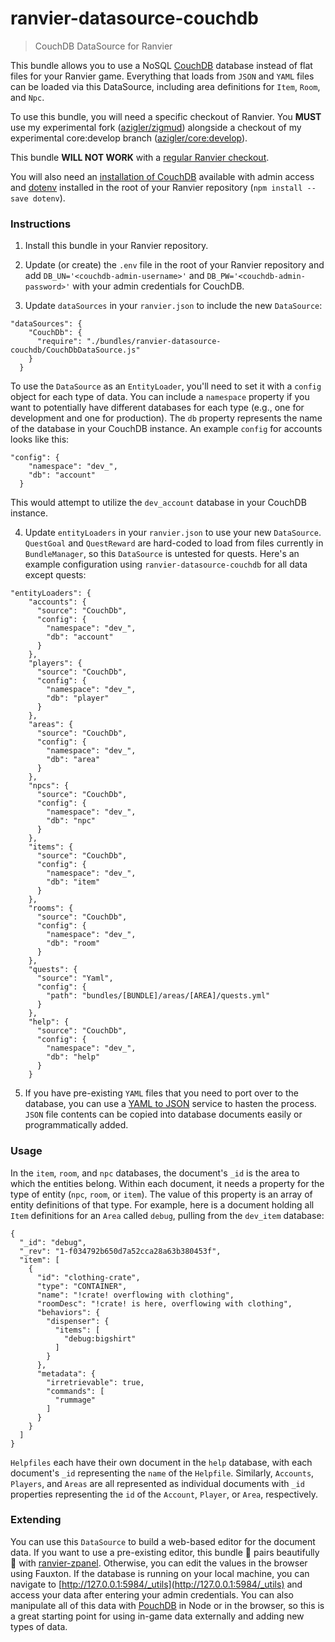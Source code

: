 # ranvier-datasource-couchdb

> CouchDB DataSource for Ranvier

This bundle allows you to use a NoSQL [CouchDB](https://couchdb.apache.org/) database instead of flat files for your Ranvier game. Everything that loads from `JSON` and `YAML` files can be loaded via this DataSource, including area definitions for `Item`, `Room`, and `Npc`.

To use this bundle, you will need a specific checkout of Ranvier. You __MUST__ use my experimental fork ([azigler/zigmud](https://github.com/azigler/zigmud)) alongside a checkout of my experimental core:develop branch ([azigler/core:develop](https://github.com/azigler/core/tree/develop)).

This bundle __WILL NOT WORK__ with a [regular Ranvier checkout](https://github.com/RanvierMUD/ranviermud).

You will also need an [installation of CouchDB](https://docs.couchdb.org/en/stable/install/index.html) available with admin access and [dotenv](https://www.npmjs.com/package/dotenv) installed in the root of your Ranvier repository (`npm install --save dotenv`).

### Instructions

1. Install this bundle in your Ranvier repository.

2. Update (or create) the `.env` file in the root of your Ranvier repository and add `DB_UN='<couchdb-admin-username>'` and `DB_PW='<couchdb-admin-password>'` with your admin credentials for CouchDB.

3. Update `dataSources` in your `ranvier.json` to include the new `DataSource`:

```
"dataSources": {
    "CouchDb": {
      "require": "./bundles/ranvier-datasource-couchdb/CouchDbDataSource.js"
    }
  }
```

To use the `DataSource` as an `EntityLoader`, you'll need to set it with a `config` object for each type of data. You can include a `namespace` property if you want to potentially have different databases for each type (e.g., one for development and one for production). The `db` property represents the name of the database in your CouchDB instance. An example `config` for accounts looks like this:

```
"config": {
    "namespace": "dev_",
    "db": "account"
  }
```

This would attempt to utilize the `dev_account` database in your CouchDB instance.

4. Update `entityLoaders` in your `ranvier.json` to use your new `DataSource`. `QuestGoal` and `QuestReward` are hard-coded to load from files currently in `BundleManager`, so this `DataSource` is untested for quests. Here's an example configuration using `ranvier-datasource-couchdb` for all data except quests:
```
"entityLoaders": {
    "accounts": {
      "source": "CouchDb",
      "config": {
        "namespace": "dev_",
        "db": "account"
      }
    },
    "players": {
      "source": "CouchDb",
      "config": {
        "namespace": "dev_",
        "db": "player"
      }
    },
    "areas": {
      "source": "CouchDb",
      "config": {
        "namespace": "dev_",
        "db": "area"
      }
    },
    "npcs": {
      "source": "CouchDb",
      "config": {
        "namespace": "dev_",
        "db": "npc"
      }
    },
    "items": {
      "source": "CouchDb",
      "config": {
        "namespace": "dev_",
        "db": "item"
      }
    },
    "rooms": {
      "source": "CouchDb",
      "config": {
        "namespace": "dev_",
        "db": "room"
      }
    },
    "quests": {
      "source": "Yaml",
      "config": {
        "path": "bundles/[BUNDLE]/areas/[AREA]/quests.yml"
      }
    },
    "help": {
      "source": "CouchDb",
      "config": {
        "namespace": "dev_",
        "db": "help"
      }
    }
 ```
 
5. If you have pre-existing `YAML` files that you need to port over to the database, you can use a [YAML to JSON](https://www.convertjson.com/yaml-to-json.htm) service to hasten the process. `JSON` file contents can be copied into database documents easily or programmatically added.

### Usage

In the `item`, `room`, and `npc` databases, the document's `_id` is the area to which the entities belong. Within each document, it needs a property for the type of entity (`npc`, `room`, or `item`). The value of this property is an array of entity definitions of that type. For example, here is a document holding all `Item` definitions for an `Area` called `debug`, pulling from the `dev_item` database:

```
{
  "_id": "debug",
  "_rev": "1-f034792b650d7a52cca28a63b380453f",
  "item": [
    {
      "id": "clothing-crate",
      "type": "CONTAINER",
      "name": "!crate! overflowing with clothing",
      "roomDesc": "!crate! is here, overflowing with clothing",
      "behaviors": {
        "dispenser": {
          "items": [
            "debug:bigshirt"
          ]
        }
      },
      "metadata": {
        "irretrievable": true,
        "commands": [
          "rummage"
        ]
      }
    }
  ]
}
```
`Helpfiles` each have their own document in the `help` database, with each document's `_id` representing the `name` of the `Helpfile`. Similarly, `Accounts`, `Players`, and `Areas` are all represented as individual documents with `_id` properties representing the `id` of the `Account`, `Player`, or `Area`, respectively.

### Extending

You can use this `DataSource` to build a web-based editor for the document data. If you want to use a pre-existing editor, this bundle :wine_glass: pairs beautifully :cheese: with [ranvier-zpanel](https://github.com/azigler/ranvier-zpanel). Otherwise, you can edit the values in the browser using Fauxton. If the database is running on your local machine, you can navigate to [http://127.0.0.1:5984/_utils](http://127.0.0.1:5984/_utils) and access your data after entering your admin credentials. You can also manipulate all of this data with [PouchDB](https://pouchdb.com/) in Node or in the browser, so this is a great starting point for using in-game data externally and adding new types of data.
